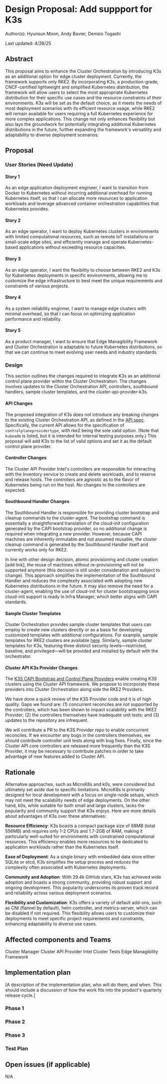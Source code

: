# Design Proposal: Add suppport for K3s

Author(s): Hyunsun Moon, Andy Bavier, Denisio Togashi

Last updated: 4/28/25

## Abstract

This proposal aims to enhance the Cluster Orchestration by introducing K3s as an additional option for edge cluster deployment. Currently, the framework supports only RKE2. By incorporating K3s, a production-grade, CNCF-certified lightweight and simplified Kubernetes distribution, the framework will allow users to select the most appropriate Kubernetes distribution for their specific use cases and the resource constraints of their environments. K3s will be set as the default choice, as it meets the needs of most deployment scenarios with its efficient resource usage, while RKE2 will remain available for users requiring a full Kubernetes experience for more complex applications. This change not only enhances flexibility but also lays the groundwork for potentially integrating additional Kubernetes distributions in the future, further expanding the framework's versatility and adaptability to diverse deployment scenarios.

## Proposal

### User Stories (Need Update)

#### Story 1

As an edge application deployment engineer, I want to transition from Docker to Kubernetes without incurring additional overhead for running Kubernetes itself, so that I can allocate more resources to application workloads and leverage advanced container orchestration capabilities that Kubernetes provides.

#### Story 2

As an edge operator, I want to deploy Kubernetes clusters in environments with limited computational resources, such as remote IoT installations or small-scale edge sites, and efficiently manage and operate Kubernetes-based applications without exceeding resource capacities.

#### Story 3

As an edge operator, I want the flexibility to choose between RKE2 and K3s for Kubernetes deployments in specific environments, allowing me to customize the edge infrastructure to best meet the unique requirements and constraints of various projects.

#### Story 4

As a system reliability enginner, I want to manage edge clusters with minimal overhead, so that I can focus on optimizing application performance and reliability.

#### Story 5

As a product manager, I want to ensure that Edge Managibility Framework and Cluster Orchestration is adaptable to future Kubernetes distributions, so that we can continue to meet evolving user needs and industry standards.


### Design

This section outlines the changes required to integrate K3s as an additional control plane provider within the Cluster Orchestration. The changes involves updates to the Cluster Orchestration API, controllers, southbound handlers, sample cluster templates, and the cluster-api-provider-k3s.

#### API Changes

The proposed integration of K3s does not introduce any breaking changes to the existing Cluster Orchestration API, as defined in the [API spec](https://github.com/open-edge-platform/cluster-manager/blob/release-2.0/api/openapi/openapi.yaml#L904-L909). Specifically, the current API allows for the specification of `controlplaneprovidertype`, with rke2 being the sole valid option. (Note that `kubeadm` is listed, but it is intended for internal testing purposes only.) This proposal will add K3s to the list of valid options and set it as the default control plane provider.

#### Controller Changes

The Cluster API Provider Intel's controllers are responsible for interacting with the Inventory service to create and delete workloads, and to reserve and release hosts.  The controllers are agnostic as to the flavor of Kubernetes being run on the host. No changes to the controllers are expected.

#### Southbound Handler Changes

The Southbound Handler is responsible for providing cluster bootstrap and cleanup commands to the cluster-agent. The bootstrap command is essentially a straightforward translation of the cloud-init configuration generated by the CAPI bootstrap provider, so no additional change is required when integrating a new provider. However, because CAPI machines are inherently immutable and not assumed reusable, the cluster cleanup command is generated by the Southbound Handler itself and currently works only for RKE2.

In line with other design decision, atomic provisioning and cluster creation [add link], the reuse of machines without re-provisioning will not be supported anymore (this decision is still under consideration and subject to change). This approach simplifies the implementation of the Southbound Handler and reduces the complexity associated with adopting new Kubernetes distributions in the future. It may also remove the need for a cluster-agent, enabling the use of cloud-init for cluster bootstrapping once cloud-init support is ready in Infra Manager, which better aligns with CAPI standards.

#### Sample Cluster Templates

Cluster Orchestration provides sample cluster templates that users can employ to create new clusters directly or as a basis for developing customized templates with additional configurations. For example, sample templates for RKE2 clusters are available [here](https://github.com/open-edge-platform/cluster-manager/tree/release-2.0/default-cluster-templates). Similarly, sample cluster templates for K3s, featuring three distinct security levels—restricted, baseline, and privileged—will be provided and installed by default with the orchestrator.

#### Cluster API K3s Provider Changes

The [K3S CAPI Bootstrap and Control Plane Providers](https://github.com/k3s-io/cluster-api-k3s) enable creating K3S clusters using the Cluster API framework.  We propose to incorporate these providers into Cluster Orchestration along side the RKE2 Providers.

We have done a quick review of the K3S Provider code and it is of high quality.  Gaps we found are: (1) concurrent reconciles are not supported by the controllers, which has been shown to impact scalability with the RKE2 Provider; (2) the controllers themselves have inadequate unit tests; and (3) updates to the repository are infrequent.

We will contribute a PR to the K3S Provider repo to enable concurrent reconciles.  If we encounter any bugs in the controllers themselves, we should contribute controller unit tests along with bug fixes.  Finally, since the Cluster API core controllers are released more frequently than the K3S Provider, it may be necessary to contribute patches in order to take advantage of new features added to Cluster API.

## Rationale

Alternative approaches, such as MicroK8s and k0s, were considered but ultimately set aside due to specific limitations. MicroK8s is primarily designed for local development with a focus on single-node setups, which may not meet the scalability needs of edge deployments. On the other hand, k0s, while suitable for both small and large clusters, lacks the popularity and community support that K3s enjoys. Here are more details about advantages of K3s over these alternatives:

**Resource Efficiency**: K3s boasts a compact package size of 68MB (total 556MB) and requires only 1-2 CPUs and 1.7-2GB of RAM, making it particularly well-suited for environments with constrained computational resources. This efficiency enables more resources to be dedicated to application workloads rather than the Kubernetes itself.

**Ease of Deployment**: As a single binary with embedded data store either SQLite or etcd, K3s simplifies the setup process and reduces the complexity often associated with Kubernetes deployments.

**Community and Adoption**: With 29.4k GitHub stars, K3s has achieved wide adoption and boasts a strong community, providing robust support and ongoing development. This popularity underscores its proven track record and reliability across various deployment scenarios.

**Flexibility and Customization**: K3s offers a variety of default add-ons, such as CNI (flannel by default), helm controller, and metrics-server, which can be disabled if not required. This flexibility allows users to customize their deployments to meet specific project requirements and constraints, enhancing adaptability to diverse use cases.


## Affected components and Teams

Cluster Manager
Cluster API Provider Intel
Cluster Tests
Edge Managibility Framework

## Implementation plan

[A description of the implementation plan, who will do them, and when.
This should include a discussion of how the work fits into the product's
quarterly release cycle.]

### Phase 1

### Phase 2 

### Phase 3

### Test Plan

## Open issues (if applicable)

N/A